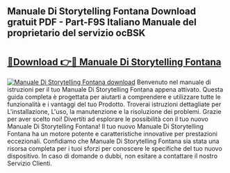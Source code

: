 ## Manuale Di Storytelling Fontana Download gratuit PDF - Part-F9S Italiano Manuale del proprietario del servizio ocBSK

# <h2><a href="http://dfc3s8y.blite.top/?on=Manuale+Di+Storytelling+Fontana">🔗Download 👉🔴 Manuale Di Storytelling Fontana</a></h2>

[![Manuale Di Storytelling Fontana download](https://i.imgur.com/lujVjoI.png)](http://dfc3s8y.blite.top/?on=Manuale+Di+Storytelling+Fontana)
Benvenuto nel manuale di istruzioni per il tuo Manuale Di Storytelling Fontana appena attivato. Questa guida completa è progettata per aiutarti a comprendere e utilizzare tutte le funzionalità e i vantaggi del tuo Prodotto. Troverai istruzioni dettagliate per L'installazione, L'uso, la manutenzione e la risoluzione dei problemi. Grazie per aver scelto noi! Divertiti ad esplorare le possibilità con il tuo nuovo Manuale Di Storytelling Fontana! Il tuo nuovo Manuale Di Storytelling Fontana ha un motore potente e caratteristiche innovative per prestazioni eccezionali. Confidiamo che Manuale Di Storytelling Fontana sia stata una risorsa completa per i tuoi sforzi per conoscere le specifiche del tuo nuovo dispositivo. In caso di domande o dubbi, non esitare a contattare il nostro Servizio Clienti.

